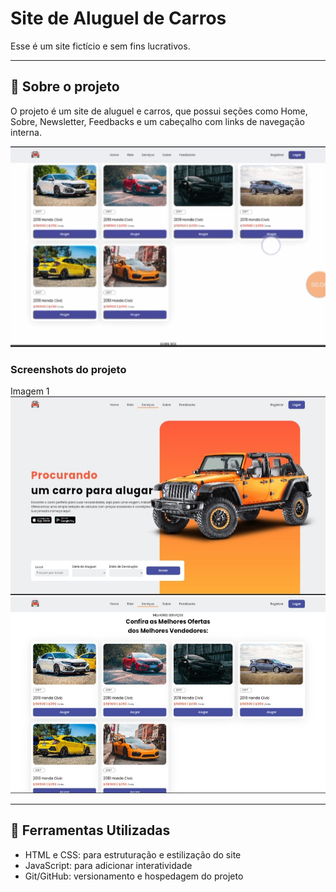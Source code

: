 # Site de Aluguel de Carros

Esse é um site fictício e sem fins lucrativos.

***

## 🚀 Sobre o projeto
O projeto é um site de aluguel e carros, que possui seções como Home, Sobre, Newsletter, Feedbacks e um cabeçalho com links de navegação interna.

![gif](./.github/videos/car-rental-website.gif)

### Screenshots do projeto

Imagem 1
![Imagem 1](./.github/screenshots/screenshot1.jpg)
![Imagem 2](./.github/screenshots/screenshot2.jpg)

***

## 🚀 Ferramentas Utilizadas
- HTML e CSS: para estruturação e estilização do site
- JavaScript: para adicionar interatividade
- Git/GitHub: versionamento e hospedagem do projeto